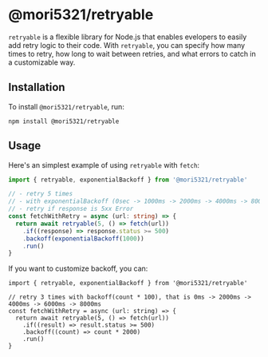 # @mori5321/retryable
`retryable` is a flexible library for Node.js that enables evelopers to easily add retry logic to their code.
With `retryable`, you can specify how many times to retry, how long to wait between retries, and what errors to catch in a customizable way. 

## Installation
To install `@mori5321/retryable`, run:

```
npm install @mori5321/retryable
```

## Usage
Here's an simplest example of using `retryable` with `fetch`:

```typescript
import { retryable, exponentialBackoff } from '@mori5321/retryable'

// - retry 5 times
// - with exponentialBackoff (0sec -> 1000ms -> 2000ms -> 4000ms -> 8000ms)
// - retry if response is 5xx Error
const fetchWithRetry = async (url: string) => {
  return await retryable(5, () => fetch(url))
    .if((response) => response.status >= 500)
    .backoff(exponentialBackoff(1000))
    .run()
}
```

If you want to customize backoff, you can:
```
import { retryable, exponentialBackoff } from '@mori5321/retryable'

// retry 3 times with backoff(count * 100), that is 0ms -> 2000ms -> 4000ms -> 6000ms -> 8000ms
const fetchWithRetry = async (url: string) => {
  return await retryable(5, () => fetch(url))
    .if((result) => result.status >= 500)
    .backoff((count) => count * 2000)
    .run()
}
```
